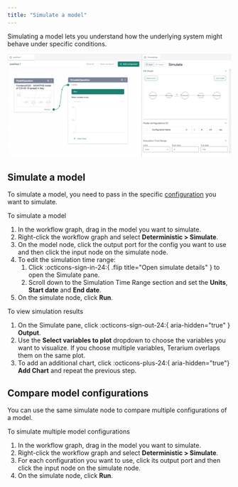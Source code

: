 ```yaml
---
title: "Simulate a model"
---
```


Simulating a model lets you understand how the underlying system might behave under specific conditions.

![Workflow graph of a simulation of a SIDARTHE model of COVID-19 spread in Italy](../img/models/simulate.png)

## Simulate a model

To simulate a model, you need to pass in the specific [configuration](../configure-model/) you want to simulate.

<p class="procedure">To simulate a model</p>

1. In the workflow graph, drag in the model you want to simulate.
2. Right-click the workflow graph and select **Deterministic > Simulate**.
3. On the model node, click the output port for the config you want to use and then click the input node on the simulate node.
4. To edit the simulation time range: 
    1. Click :octicons-sign-in-24:{ .flip title="Open simulate details" } to open the Simulate pane. 
    2. Scroll down to the Simulation Time Range section and set the **Units**, **Start date** and **End date**.
5. On the simulate node, click **Run**.

<p class="procedure">To view simulation results</p>

1. On the Simulate pane, click :octicons-sign-out-24:{ aria-hidden="true" } **Output**.
2. Use the **Select variables to plot** dropdown to choose the variables you want to visualize. If you choose multiple variables, Terarium overlaps them on the same plot.
3. To add an additional chart, click :octicons-plus-24:{ aria-hidden="true"} **Add Chart** and repeat the previous step.

## Compare model configurations

You can use the same simulate node to compare multiple configurations of a model.

<p class="procedure">To simulate multiple model configurations</p>

1. In the workflow graph, drag in the model you want to simulate.
2. Right-click the workflow graph and select **Deterministic > Simulate**.
3. For each configuration you want to use, click its output port and then click the input node on the simulate node.
4. On the simulate node, click **Run**.